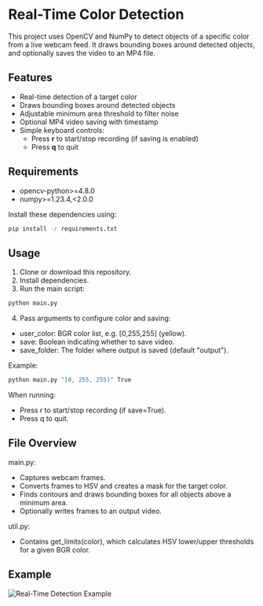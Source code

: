 # Real-Time Color Detection

This project uses OpenCV and NumPy to detect objects of a specific color from a live webcam feed. It draws bounding boxes around detected objects, and optionally saves the video to an MP4 file.

## Features

- Real-time detection of a target color
- Draws bounding boxes around detected objects
- Adjustable minimum area threshold to filter noise
- Optional MP4 video saving with timestamp
- Simple keyboard controls:
  - Press **r** to start/stop recording (if saving is enabled)
  - Press **q** to quit

## Requirements

- opencv-python>=4.8.0
- numpy>=1.23.4,<2.0.0

Install these dependencies using:

```bash
pip install -r requirements.txt
```

## Usage

1. Clone or download this repository.
2. Install dependencies.
3. Run the main script:

```bash
python main.py
```

4.  Pass arguments to configure color and saving:

- user_color: BGR color list, e.g. [0,255,255] (yellow).
- save: Boolean indicating whether to save video.
- save_folder: The folder where output is saved (default "output").

Example:

```bash
python main.py "[0, 255, 255]" True
```

When running:

- Press r to start/stop recording (if save=True).
- Press q to quit.

## File Overview

main.py:

- Captures webcam frames.
- Converts frames to HSV and creates a mask for the target color.
- Finds contours and draws bounding boxes for all objects above a minimum area.
- Optionally writes frames to an output video.

util.py:

- Contains get_limits(color), which calculates HSV lower/upper thresholds for a given BGR color.

## Example

![Real-Time Detection Example](public/example.jpg)
